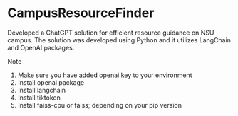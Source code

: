 # CampusResourceFinder
Developed a ChatGPT solution for efficient resource guidance on NSU campus. The solution was developed using Python and it utilizes LangChain and OpenAI packages.

Note
1. Make sure you have added openai key to your environment
2. Install openai package
3. Install langchain
4. Install tiktoken
5. Install faiss-cpu or faiss; depending on your pip version
